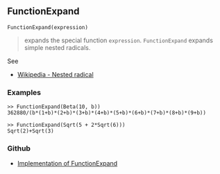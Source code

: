 ## FunctionExpand

```
FunctionExpand(expression) 
```

> expands the special function `expression`. `FunctionExpand` expands simple nested radicals.

See
* [Wikipedia - Nested radical](https://en.wikipedia.org/wiki/Nested_radical) 

### Examples

```  
>> FunctionExpand(Beta(10, b))
362880/(b*(1+b)*(2+b)*(3+b)*(4+b)*(5+b)*(6+b)*(7+b)*(8+b)*(9+b))

>> FunctionExpand(Sqrt(5 + 2*Sqrt(6)))
Sqrt(2)+Sqrt(3)
```
### Github
* [Implementation of FunctionExpand](https://github.com/axkr/symja_android_library/blob/master/symja_android_library/matheclipse-core/src/main/java/org/matheclipse/core/reflection/system/FunctionExpand.java#L67) 
